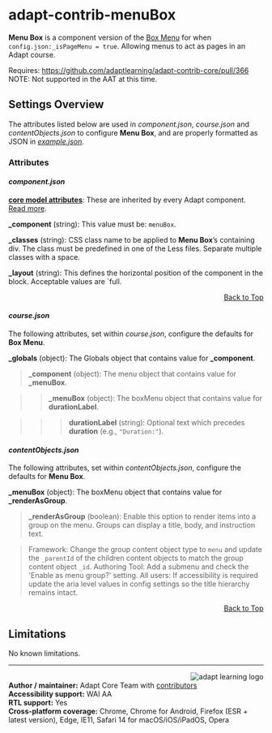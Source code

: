 # adapt-contrib-menuBox

**Menu Box** is a component version of the [Box Menu](https://github.com/adaptlearning/adapt-contrib-boxMenu) for when `config.json:_isPageMenu = true`. Allowing menus to act as pages in an Adapt course.

Requires: https://github.com/adaptlearning/adapt-contrib-core/pull/366<br />
NOTE: Not supported in the AAT at this time.

## Settings Overview

The attributes listed below are used in *component.json*, *course.json* and *contentObjects.json* to configure **Menu Box**, and are properly formatted as JSON in [*example.json*](https://github.com/cgkineo/adapt-contrib-menubox/blob/master/example.json).

### Attributes

#### *component.json*

[**core model attributes**](https://github.com/adaptlearning/adapt_framework/wiki/Core-model-attributes): These are inherited by every Adapt component. [Read more](https://github.com/adaptlearning/adapt_framework/wiki/Core-model-attributes).

**\_component** (string): This value must be: `menuBox`.

**\_classes** (string): CSS class name to be applied to **Menu Box**’s containing div. The class must be predefined in one of the Less files. Separate multiple classes with a space.

**\_layout** (string): This defines the horizontal position of the component in the block. Acceptable values are `full.
<div float align=right><a href="#top">Back to Top</a></div>

#### *course.json*
The following attributes, set within *course.json*, configure the defaults for **Box Menu**.

**\_globals** (object): The Globals object that contains value for **\_component**.

>**\_component** (object): The menu object that contains value for **\_menuBox**.

>>**\_menuBox** (object): The boxMenu object that contains value for **durationLabel**.

>>>**durationLabel** (string): Optional text which precedes **duration** (e.g., `"Duration:"`).

#### *contentObjects.json*
The following attributes, set within *contentObjects.json*, configure the defaults for **Menu Box**.

**\_menuBox** (object): The boxMenu object that contains value for **\_renderAsGroup**.

>**\_renderAsGroup** (boolean): Enable this option to render items into a group on the menu. Groups can display a title, body, and instruction text.

>Framework: Change the group content object type to `menu` and update the `_parentId` of the children content objects to match the group content object `_id`. Authoring Tool: Add a submenu and check the 'Enable as menu group?' setting. All users: If accessibility is required update the aria level values in config settings so the title hierarchy remains intact.

<div float align=right><a href="#top">Back to Top</a></div>

## Limitations

No known limitations.

----------------------------
<a href="https://community.adaptlearning.org/" target="_blank"><img src="https://github.com/adaptlearning/documentation/blob/master/04_wiki_assets/plug-ins/images/adapt-logo-mrgn-lft.jpg" alt="adapt learning logo" align="right"></a><br>
**Author / maintainer:** Adapt Core Team with [contributors](https://github.com/adaptlearning/adapt-contrib-boxmenu/graphs/contributors)<br>
**Accessibility support:** WAI AA<br>
**RTL support:** Yes<br>
**Cross-platform coverage:** Chrome, Chrome for Android, Firefox (ESR + latest version), Edge, IE11, Safari 14 for macOS/iOS/iPadOS, Opera<br>
